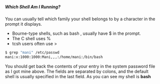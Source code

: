 ##### Which Shell Am I Running?
You can usually tell which family your shell belongs to by a character in the prompt it displays. 
* Bourne-type shells, such as bash , usually have $ in the prompt. 
* The C shell uses % 
* tcsh users often use >

``` sh
$ grep "mani" /etc/passwd
mani:x:1000:1000:Mani,,,:/home/mani:/bin/bash
```
You should get back the contents of your entry in the system password file as I got mine above. 
The fields are separated by colons, and the default shell is usually specified in the last field. As you can see my shell is **bash**